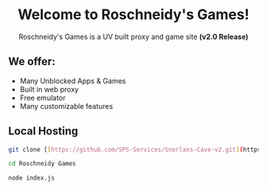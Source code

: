 <div align="center">
  
# Welcome to Roschneidy's Games!
Roschneidy's Games is a UV built proxy and game site **(v2.0 Release)**
</div>

## We offer:
- Many Unblocked Apps & Games
- Built in web proxy
- Free emulator
- Many customizable features



## Local Hosting

```bash
git clone [[https://github.com/SPS-Services/Snorlaxs-Cave-v2.git](https://github.com/helpernov1a/Roschneidy-Games)](https://github.com/helpernov1a/Roschneidy-Games)
```
```bash
cd Roschneidy Games
```
```bash
node index.js
```


